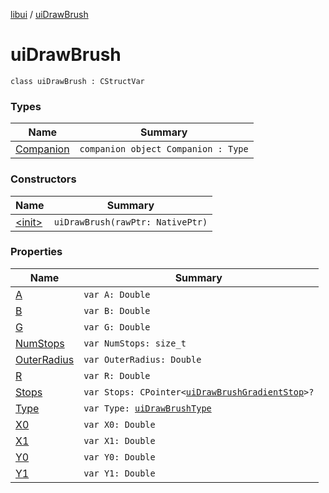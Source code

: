 [libui](../index.md) / [uiDrawBrush](./index.md)

# uiDrawBrush

`class uiDrawBrush : CStructVar`

### Types

| Name | Summary |
|---|---|
| [Companion](-companion.md) | `companion object Companion : Type` |

### Constructors

| Name | Summary |
|---|---|
| [&lt;init&gt;](-init-.md) | `uiDrawBrush(rawPtr: NativePtr)` |

### Properties

| Name | Summary |
|---|---|
| [A](-a.md) | `var A: Double` |
| [B](-b.md) | `var B: Double` |
| [G](-g.md) | `var G: Double` |
| [NumStops](-num-stops.md) | `var NumStops: size_t` |
| [OuterRadius](-outer-radius.md) | `var OuterRadius: Double` |
| [R](-r.md) | `var R: Double` |
| [Stops](-stops.md) | `var Stops: CPointer<`[`uiDrawBrushGradientStop`](../ui-draw-brush-gradient-stop/index.md)`>?` |
| [Type](-type.md) | `var Type: `[`uiDrawBrushType`](../ui-draw-brush-type.md) |
| [X0](-x0.md) | `var X0: Double` |
| [X1](-x1.md) | `var X1: Double` |
| [Y0](-y0.md) | `var Y0: Double` |
| [Y1](-y1.md) | `var Y1: Double` |
